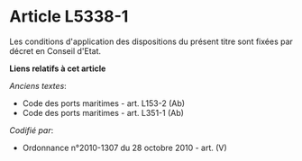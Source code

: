 # Article L5338-1

Les conditions d'application des dispositions du présent titre sont fixées par décret en Conseil d'Etat.

**Liens relatifs à cet article**

_Anciens textes_:

  - Code des ports maritimes - art. L153-2 (Ab)
  - Code des ports maritimes - art. L351-1 (Ab)

_Codifié par_:

  - Ordonnance n°2010-1307 du 28 octobre 2010 - art. (V)
